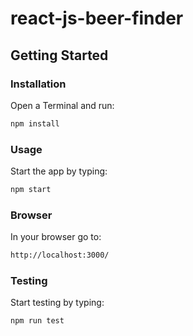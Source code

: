 # react-js-beer-finder


## Getting Started

### Installation

Open a Terminal and run:

```sh
npm install
```

### Usage

Start the app by typing:

```sh
npm start
```

### Browser

In your browser go to:

```sh
http://localhost:3000/
```

### Testing

Start testing by typing:

```sh
npm run test
```